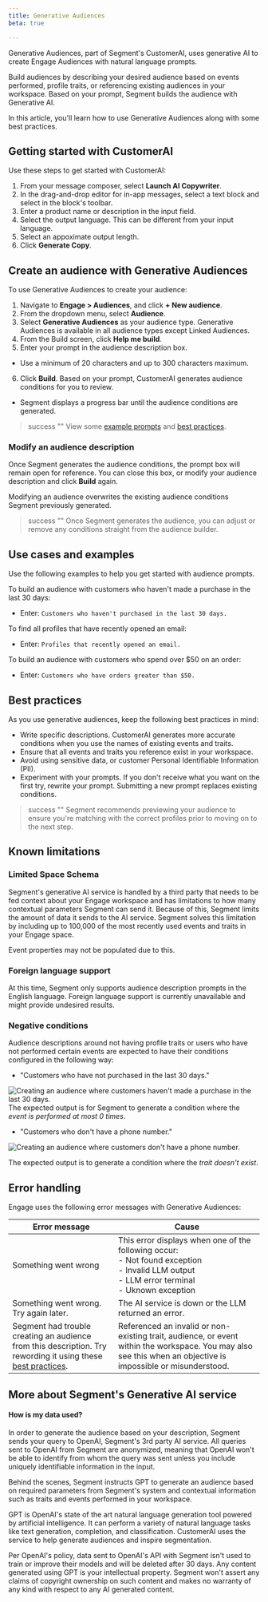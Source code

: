 ```yaml
---
title: Generative Audiences
beta: true

---
```


Generative Audiences, part of Segment's CustomerAI, uses generative AI to create Engage Audiences with natural language prompts. 

Build audiences by describing your desired audience based on events performed, profile traits, or referencing existing audiences in your workspace. Based on your prompt, Segment builds the audience with Generative AI.

In this article, you'll learn how to use Generative Audiences along with some best practices.

<!-- CUT
## Build an audience with Generative AI
-->

## Getting started with CustomerAI 
Use these steps to get started with CustomerAI:
<!-- ask for a demo of this process -->
1. From your message composer, select **Launch AI Copywriter**.
2. In the drag-and-drop editor for in-app messages, select a text block and select in the block's toolbar.
3. Enter a product name or description in the input field.
4. Select the output language. This can be different from your input language.
5. Select an appoximate output length.
6. Click **Generate Copy**.

## Create an audience with Generative Audiences 

To use Generative Audiences to create your audience:

1. Navigate to **Engage > Audiences**, and click **+ New audience**.
2. From the dropdown menu, select **Audience**.
3. Select **Generative Audiences** as your audience type. Generative Audiences is available in all audience types except Linked Audiences.
4. From the Build screen, click **Help me build**.
5. Enter your prompt in the audience description box. 
- Use a minimum of 20 characters and up to 300 characters maximum.
6. Click **Build**. Based on your prompt, CustomerAI generates audience conditions for you to review. 
- Segment displays a progress bar until the audience conditions are generated.

> success ""
> View some [example prompts](#use-cases-and-examples) and [best practices](#best-practices).

### Modify an audience description 

Once Segment generates the audience conditions, the prompt box will remain open for reference. You can close this box, or modify your audience description and click **Build** again. 

Modifying an audience overwrites the existing audience conditions Segment previously generated. 

> success ""
> Once Segment generates the audience, you can adjust or remove any conditions straight from the audience builder. 


## Use cases and examples

Use the following examples to help you get started with audience prompts.

To build an audience with customers who haven't made a purchase in the last 30 days:
- Enter: `Customers who haven't purchased in the last 30 days.` 

To find all profiles that have recently opened an email:
- Enter: `Profiles that recently opened an email.`

To build an audience with customers who spend over $50 on an order:
- Enter: `Customers who have orders greater than $50.`

<!-- CUT
View the table below for a few example prompts:


| Audience description   | Prompt           |
|------------------------|--------------------------------|
| Build an audience with customers who haven't made a purchase in the last 30 days | "Customers who haven't purchased in the last 30 days."  |
| Build an audience with customers who spend over $50 on an order | "Customers who have orders greater than $50."   | 
| Find all profiles that have recently opened an email. | "Profiles that recently opened an email."   |
-->

## Best practices

As you use generative audiences, keep the following best practices in mind:

- Write specific descriptions. CustomerAI generates more accurate conditions when you use the names of existing events and traits. <!-- should I say "customerAI generates" or "Generative Audiences generates"? -->
- Ensure that all events and traits you reference exist in your workspace.
- Avoid using sensitive data, or customer Personal Identifiable Information (PII).
- Experiment with your prompts. If you don't receive what you want on the first try, rewrite your prompt. Submitting a new prompt replaces existing conditions.

> success ""
> Segment recommends previewing your audience to ensure you're matching with the correct profiles prior to moving on to the next step.


## Known limitations

### Limited Space Schema 

Segment's generative AI service is handled by a third party that needs to be fed context about your Engage workspace and has limitations to how many contextual parameters Segment can send it. Because of this, Segment limits the amount of data it sends to the AI service. Segment solves this limitation by including up to 100,000 of the most recently used events and traits in your Engage space.

Event properties may not be populated due to this.

### Foreign language support

At this time, Segment only supports audience description prompts in the English language. Foreign language support is currently unavailable and might provide undesired results. 

### Negative conditions

Audience descriptions around not having profile traits or users who have not performed certain events are expected to have their conditions configured in the following way:

- "Customers who have not purchased in the last 30 days."

![Creating an audience where customers haven't made a purchase in the last 30 days.](/docs/engage/images/No-purchases.png)
The expected output is for Segment to generate a condition where the *event is performed at most 0 times*.

- "Customers who don't have a phone number."

![Creating an audience where customers don't have a phone number.](/docs/engage/images/phone-doesn't-exist.png)

The expected output is to generate a condition where the *trait doesn't exist*.


## Error handling

Engage uses the following error messages with Generative Audiences:

| Error message        | Cause                  |
|---------------------------|---------------------------------------|
| Something went wrong      | This error displays when one of the following occur: <br>  - Not found exception <br> - Invalid LLM output <br> - LLM error terminal <br> - Uknown exception                  |
| Something went wrong. Try again later. | The AI service is down or the LLM returned an error. |
| Segment had trouble creating an audience from this description. Try rewording it using these [best practices](#best-practices). | Referenced an invalid or non-existing trait, audience, or event within the workspace. You may also see this when an objective is impossible or misunderstood. |


## More about Segment's Generative AI service

#### How is my data used?

In order to generate the audience based on your description, Segment sends your query to OpenAI, Segment's 3rd party AI service. All queries sent to OpenAI from Segment are anonymized, meaning that OpenAI won't be able to identify from whom the query was sent unless you include uniquely identifiable information in the input.

Behind the scenes, Segment instructs GPT to generate an audience based on required parameters from Segment's system and contextual information such as traits and events performed in your workspace.

GPT is OpenAI's state of the art natural language generation tool powered by artificial intelligence. It can perform a variety of natural language tasks like text generation, completion, and classification. CustomerAI uses the service to help generate audiences and inspire segmentation.

Per OpenAI's policy, data sent to OpenAI's API with Segment isn't used to train or improve their models and will be deleted after 30 days. Any content generated using GPT is your intellectual property. Segment won't assert any claims of copyright ownership on such content and makes no warranty of any kind with respect to any AI generated content.